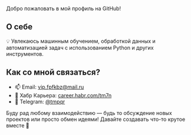 Добро пожаловать в мой профиль на GitHub!

## О себе

💡 Увлекаюсь машинным обучением, обработкой данных и автоматизацией задач с использованием Python и других инструментов.

## Как со мной связаться?

- 📫 Email: [vip.fpfkbz@mail.ru](mailto:vip.fpfkbz@mail.ru)
- 💼 Хабр Карьера: [career.habr.com/tm7n](https://career.habr.com/tm7n)
- 💬 Telegram: [@tmpqr](https://t.me/tmpqr)

Буду рад любому взаимодействию — будь то обсуждение новых проектов или просто обмен идеями! Давайте создавать что-то крутое вместе 🚀
